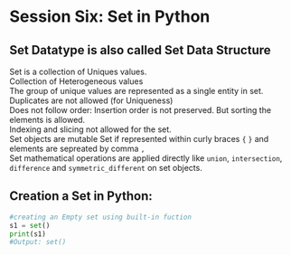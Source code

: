 # Session Six: Set in Python

## Set Datatype is also called Set Data Structure

Set is a collection of Uniques values. <br>
Collection of Heterogeneous values <br>
The group of unique values are represented as a single entity in set. <br>
Duplicates are not allowed (for Uniqueness) <br>
Does not follow order: Insertion order is not preserved. But sorting the elements is allowed. <br>
Indexing and slicing not allowed for the set. <br>
Set objects are mutable 
Set if represented within curly braces `{`  `}` and elements are sepreated by comma `,` <br>
Set mathematical operations are applied directly like `union`, `intersection`, `difference` and `symmetric_different` on set objects.

## Creation a Set in Python:

```python
#creating an Empty set using built-in fuction
s1 = set()
print(s1)
#Output: set()


```